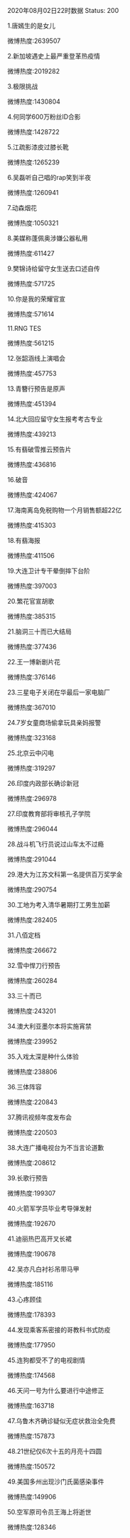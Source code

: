 2020年08月02日22时数据
Status: 200

1.唐嫣生的是女儿

微博热度:2639507

2.新加坡遇史上最严重登革热疫情

微博热度:2019282

3.极限挑战

微博热度:1430804

4.何同学600万粉丝ID合影

微博热度:1428722

5.江疏影漆皮过膝长靴

微博热度:1265239

6.吴磊听自己唱的rap笑到半夜

微博热度:1260941

7.动森烟花

微博热度:1050321

8.美媒称蓬佩奥涉嫌公器私用

微博热度:611427

9.樊锦诗给留守女生送去口述自传

微博热度:571725

10.你是我的荣耀官宣

微博热度:571614

11.RNG TES

微博热度:561215

12.张韶涵线上演唱会

微博热度:457753

13.青簪行预告是原声

微博热度:451394

14.北大回应留守女生报考考古专业

微博热度:439213

15.有翡破雪推云预告片

微博热度:436816

16.破音

微博热度:424067

17.海南离岛免税购物一个月销售额超22亿

微博热度:415303

18.有翡海报

微博热度:411506

19.大连卫计专干晕倒摔下台阶

微博热度:397003

20.繁花官宣胡歌

微博热度:385315

21.脑洞三十而已大结局

微博热度:377436

22.王一博新剧片花

微博热度:376146

23.三星电子关闭在华最后一家电脑厂

微博热度:367010

24.7岁女童商场偷拿玩具亲妈报警

微博热度:323168

25.北京云中闪电

微博热度:319297

26.印度内政部长确诊新冠

微博热度:296978

27.印度教育部将审核孔子学院

微博热度:296044

28.战斗机飞行员说过山车太不过瘾

微博热度:291044

29.港大为江苏文科第一名提供百万奖学金

微博热度:290754

30.工地为考入清华暑期打工男生加薪

微博热度:282405

31.八佰定档

微博热度:266672

32.雪中悍刀行预告

微博热度:260284

33.三十而已

微博热度:243201

34.澳大利亚墨尔本将实施宵禁

微博热度:239952

35.入戏太深是种什么体验

微博热度:238806

36.三体阵容

微博热度:220843

37.腾讯视频年度发布会

微博热度:220503

38.大连广播电视台为不当言论道歉

微博热度:208612

39.长歌行预告

微博热度:199307

40.火箭军学员毕业考导弹发射

微博热度:192670

41.迪丽热巴高开叉长裙

微博热度:190678

42.吴亦凡白衬衫吊带马甲

微博热度:185116

43.心疼顾佳

微博热度:178393

44.发现乘客系密接的哥教科书式防疫

微博热度:177950

45.连狗都受不了的电视剧情

微博热度:174568

46.天问一号为什么要进行中途修正

微博热度:163718

47.乌鲁木齐确诊疑似无症状救治全免费

微博热度:157873

48.21世纪仅6次十五的月亮十四圆

微博热度:150572

49.美国多州出现沙门氏菌感染事件

微博热度:149906

50.空军原司令员王海上将逝世

微博热度:128346

